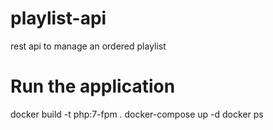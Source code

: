 # playlist-api
rest api to manage an ordered playlist

# Run the application

docker build -t php:7-fpm .
docker-compose up -d
docker ps
